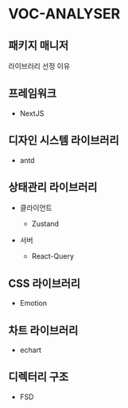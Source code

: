 # VOC-ANALYSER

## 패키지 매니저

라이브러리 선정 이유

## 프레임워크

- NextJS

## 디자인 시스템 라이브러리

- antd

## 상태관리 라이브러리

- 클라이언트

  - Zustand

- 서버
  - React-Query

## CSS 라이브러리

- Emotion

## 차트 라이브러리

- echart

## 디렉터리 구조

- FSD
